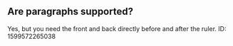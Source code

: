 


Are paragraphs
supported?
-------
Yes, but you need the front and back
directly before and after the ruler.
ID: 1599572265038
